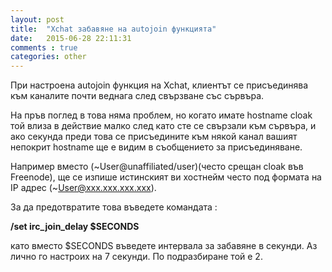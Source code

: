 ```yaml
---
layout: post
title:  "Xchat забавяне на autojoin функцията"
date:   2015-06-28 22:11:31
comments : true
categories: other
---
```


При настроена autojoin функция на Xchat, клиентът се присъединява към каналите почти веднага след свързване със сървъра.

На пръв поглед в това няма проблем, но когато имате hostname cloak той влиза в действие малко след като сте се свързали към сървъра, и ако секунда преди това се присъедините към някой канал вашият непокрит hostname ще е видим в съобщението за присъединяване.

Например вместо (~User@unaffiliated/user)(често срещан cloak във Freenode), ще се изпише истинският ви хостнейм често под формата на IP адрес (~User@xxx.xxx.xxx.xxx).

За да предотвратите това въведете командата : 

**/set irc_join_delay $SECONDS**

като вместо $SECONDS въведете интервала за забавяне в секунди.
Аз лично го настроих на 7 секунди.
По подразбиране той е 2.

